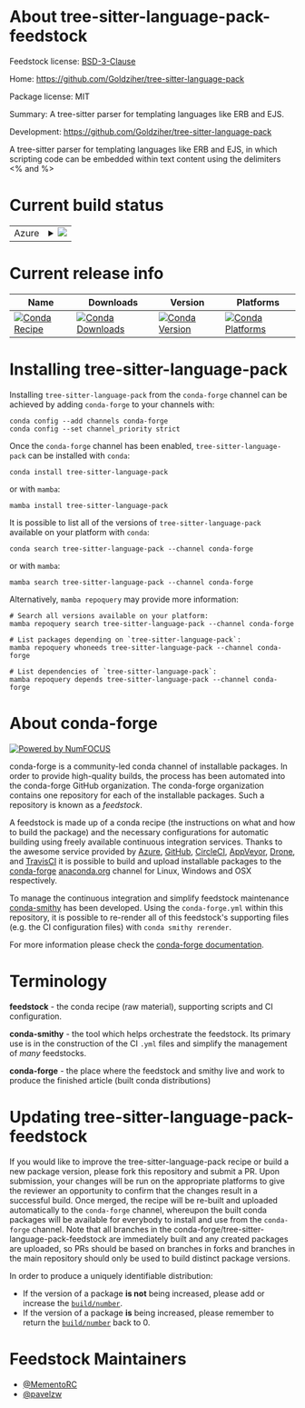 About tree-sitter-language-pack-feedstock
=========================================

Feedstock license: [BSD-3-Clause](https://github.com/conda-forge/tree-sitter-language-pack-feedstock/blob/main/LICENSE.txt)

Home: https://github.com/Goldziher/tree-sitter-language-pack

Package license: MIT

Summary: A tree-sitter parser for templating languages like ERB and EJS.

Development: https://github.com/Goldziher/tree-sitter-language-pack

A tree-sitter parser for templating languages like ERB and EJS,
in which scripting code can be embedded within text content using
the delimiters <% and %>

Current build status
====================


<table>
    
  <tr>
    <td>Azure</td>
    <td>
      <details>
        <summary>
          <a href="https://dev.azure.com/conda-forge/feedstock-builds/_build/latest?definitionId=25510&branchName=main">
            <img src="https://dev.azure.com/conda-forge/feedstock-builds/_apis/build/status/tree-sitter-language-pack-feedstock?branchName=main">
          </a>
        </summary>
        <table>
          <thead><tr><th>Variant</th><th>Status</th></tr></thead>
          <tbody><tr>
              <td>linux_64_python3.10.____cpython</td>
              <td>
                <a href="https://dev.azure.com/conda-forge/feedstock-builds/_build/latest?definitionId=25510&branchName=main">
                  <img src="https://dev.azure.com/conda-forge/feedstock-builds/_apis/build/status/tree-sitter-language-pack-feedstock?branchName=main&jobName=linux&configuration=linux%20linux_64_python3.10.____cpython" alt="variant">
                </a>
              </td>
            </tr><tr>
              <td>linux_64_python3.11.____cpython</td>
              <td>
                <a href="https://dev.azure.com/conda-forge/feedstock-builds/_build/latest?definitionId=25510&branchName=main">
                  <img src="https://dev.azure.com/conda-forge/feedstock-builds/_apis/build/status/tree-sitter-language-pack-feedstock?branchName=main&jobName=linux&configuration=linux%20linux_64_python3.11.____cpython" alt="variant">
                </a>
              </td>
            </tr><tr>
              <td>linux_64_python3.12.____cpython</td>
              <td>
                <a href="https://dev.azure.com/conda-forge/feedstock-builds/_build/latest?definitionId=25510&branchName=main">
                  <img src="https://dev.azure.com/conda-forge/feedstock-builds/_apis/build/status/tree-sitter-language-pack-feedstock?branchName=main&jobName=linux&configuration=linux%20linux_64_python3.12.____cpython" alt="variant">
                </a>
              </td>
            </tr><tr>
              <td>linux_64_python3.13.____cp313</td>
              <td>
                <a href="https://dev.azure.com/conda-forge/feedstock-builds/_build/latest?definitionId=25510&branchName=main">
                  <img src="https://dev.azure.com/conda-forge/feedstock-builds/_apis/build/status/tree-sitter-language-pack-feedstock?branchName=main&jobName=linux&configuration=linux%20linux_64_python3.13.____cp313" alt="variant">
                </a>
              </td>
            </tr><tr>
              <td>linux_64_python3.9.____cpython</td>
              <td>
                <a href="https://dev.azure.com/conda-forge/feedstock-builds/_build/latest?definitionId=25510&branchName=main">
                  <img src="https://dev.azure.com/conda-forge/feedstock-builds/_apis/build/status/tree-sitter-language-pack-feedstock?branchName=main&jobName=linux&configuration=linux%20linux_64_python3.9.____cpython" alt="variant">
                </a>
              </td>
            </tr><tr>
              <td>linux_aarch64_python3.10.____cpython</td>
              <td>
                <a href="https://dev.azure.com/conda-forge/feedstock-builds/_build/latest?definitionId=25510&branchName=main">
                  <img src="https://dev.azure.com/conda-forge/feedstock-builds/_apis/build/status/tree-sitter-language-pack-feedstock?branchName=main&jobName=linux&configuration=linux%20linux_aarch64_python3.10.____cpython" alt="variant">
                </a>
              </td>
            </tr><tr>
              <td>linux_aarch64_python3.11.____cpython</td>
              <td>
                <a href="https://dev.azure.com/conda-forge/feedstock-builds/_build/latest?definitionId=25510&branchName=main">
                  <img src="https://dev.azure.com/conda-forge/feedstock-builds/_apis/build/status/tree-sitter-language-pack-feedstock?branchName=main&jobName=linux&configuration=linux%20linux_aarch64_python3.11.____cpython" alt="variant">
                </a>
              </td>
            </tr><tr>
              <td>linux_aarch64_python3.12.____cpython</td>
              <td>
                <a href="https://dev.azure.com/conda-forge/feedstock-builds/_build/latest?definitionId=25510&branchName=main">
                  <img src="https://dev.azure.com/conda-forge/feedstock-builds/_apis/build/status/tree-sitter-language-pack-feedstock?branchName=main&jobName=linux&configuration=linux%20linux_aarch64_python3.12.____cpython" alt="variant">
                </a>
              </td>
            </tr><tr>
              <td>linux_aarch64_python3.13.____cp313</td>
              <td>
                <a href="https://dev.azure.com/conda-forge/feedstock-builds/_build/latest?definitionId=25510&branchName=main">
                  <img src="https://dev.azure.com/conda-forge/feedstock-builds/_apis/build/status/tree-sitter-language-pack-feedstock?branchName=main&jobName=linux&configuration=linux%20linux_aarch64_python3.13.____cp313" alt="variant">
                </a>
              </td>
            </tr><tr>
              <td>linux_aarch64_python3.9.____cpython</td>
              <td>
                <a href="https://dev.azure.com/conda-forge/feedstock-builds/_build/latest?definitionId=25510&branchName=main">
                  <img src="https://dev.azure.com/conda-forge/feedstock-builds/_apis/build/status/tree-sitter-language-pack-feedstock?branchName=main&jobName=linux&configuration=linux%20linux_aarch64_python3.9.____cpython" alt="variant">
                </a>
              </td>
            </tr><tr>
              <td>osx_64_python3.10.____cpython</td>
              <td>
                <a href="https://dev.azure.com/conda-forge/feedstock-builds/_build/latest?definitionId=25510&branchName=main">
                  <img src="https://dev.azure.com/conda-forge/feedstock-builds/_apis/build/status/tree-sitter-language-pack-feedstock?branchName=main&jobName=osx&configuration=osx%20osx_64_python3.10.____cpython" alt="variant">
                </a>
              </td>
            </tr><tr>
              <td>osx_64_python3.11.____cpython</td>
              <td>
                <a href="https://dev.azure.com/conda-forge/feedstock-builds/_build/latest?definitionId=25510&branchName=main">
                  <img src="https://dev.azure.com/conda-forge/feedstock-builds/_apis/build/status/tree-sitter-language-pack-feedstock?branchName=main&jobName=osx&configuration=osx%20osx_64_python3.11.____cpython" alt="variant">
                </a>
              </td>
            </tr><tr>
              <td>osx_64_python3.12.____cpython</td>
              <td>
                <a href="https://dev.azure.com/conda-forge/feedstock-builds/_build/latest?definitionId=25510&branchName=main">
                  <img src="https://dev.azure.com/conda-forge/feedstock-builds/_apis/build/status/tree-sitter-language-pack-feedstock?branchName=main&jobName=osx&configuration=osx%20osx_64_python3.12.____cpython" alt="variant">
                </a>
              </td>
            </tr><tr>
              <td>osx_64_python3.13.____cp313</td>
              <td>
                <a href="https://dev.azure.com/conda-forge/feedstock-builds/_build/latest?definitionId=25510&branchName=main">
                  <img src="https://dev.azure.com/conda-forge/feedstock-builds/_apis/build/status/tree-sitter-language-pack-feedstock?branchName=main&jobName=osx&configuration=osx%20osx_64_python3.13.____cp313" alt="variant">
                </a>
              </td>
            </tr><tr>
              <td>osx_64_python3.9.____cpython</td>
              <td>
                <a href="https://dev.azure.com/conda-forge/feedstock-builds/_build/latest?definitionId=25510&branchName=main">
                  <img src="https://dev.azure.com/conda-forge/feedstock-builds/_apis/build/status/tree-sitter-language-pack-feedstock?branchName=main&jobName=osx&configuration=osx%20osx_64_python3.9.____cpython" alt="variant">
                </a>
              </td>
            </tr><tr>
              <td>osx_arm64_python3.10.____cpython</td>
              <td>
                <a href="https://dev.azure.com/conda-forge/feedstock-builds/_build/latest?definitionId=25510&branchName=main">
                  <img src="https://dev.azure.com/conda-forge/feedstock-builds/_apis/build/status/tree-sitter-language-pack-feedstock?branchName=main&jobName=osx&configuration=osx%20osx_arm64_python3.10.____cpython" alt="variant">
                </a>
              </td>
            </tr><tr>
              <td>osx_arm64_python3.11.____cpython</td>
              <td>
                <a href="https://dev.azure.com/conda-forge/feedstock-builds/_build/latest?definitionId=25510&branchName=main">
                  <img src="https://dev.azure.com/conda-forge/feedstock-builds/_apis/build/status/tree-sitter-language-pack-feedstock?branchName=main&jobName=osx&configuration=osx%20osx_arm64_python3.11.____cpython" alt="variant">
                </a>
              </td>
            </tr><tr>
              <td>osx_arm64_python3.12.____cpython</td>
              <td>
                <a href="https://dev.azure.com/conda-forge/feedstock-builds/_build/latest?definitionId=25510&branchName=main">
                  <img src="https://dev.azure.com/conda-forge/feedstock-builds/_apis/build/status/tree-sitter-language-pack-feedstock?branchName=main&jobName=osx&configuration=osx%20osx_arm64_python3.12.____cpython" alt="variant">
                </a>
              </td>
            </tr><tr>
              <td>osx_arm64_python3.13.____cp313</td>
              <td>
                <a href="https://dev.azure.com/conda-forge/feedstock-builds/_build/latest?definitionId=25510&branchName=main">
                  <img src="https://dev.azure.com/conda-forge/feedstock-builds/_apis/build/status/tree-sitter-language-pack-feedstock?branchName=main&jobName=osx&configuration=osx%20osx_arm64_python3.13.____cp313" alt="variant">
                </a>
              </td>
            </tr><tr>
              <td>osx_arm64_python3.9.____cpython</td>
              <td>
                <a href="https://dev.azure.com/conda-forge/feedstock-builds/_build/latest?definitionId=25510&branchName=main">
                  <img src="https://dev.azure.com/conda-forge/feedstock-builds/_apis/build/status/tree-sitter-language-pack-feedstock?branchName=main&jobName=osx&configuration=osx%20osx_arm64_python3.9.____cpython" alt="variant">
                </a>
              </td>
            </tr><tr>
              <td>win_64_python3.10.____cpython</td>
              <td>
                <a href="https://dev.azure.com/conda-forge/feedstock-builds/_build/latest?definitionId=25510&branchName=main">
                  <img src="https://dev.azure.com/conda-forge/feedstock-builds/_apis/build/status/tree-sitter-language-pack-feedstock?branchName=main&jobName=win&configuration=win%20win_64_python3.10.____cpython" alt="variant">
                </a>
              </td>
            </tr><tr>
              <td>win_64_python3.11.____cpython</td>
              <td>
                <a href="https://dev.azure.com/conda-forge/feedstock-builds/_build/latest?definitionId=25510&branchName=main">
                  <img src="https://dev.azure.com/conda-forge/feedstock-builds/_apis/build/status/tree-sitter-language-pack-feedstock?branchName=main&jobName=win&configuration=win%20win_64_python3.11.____cpython" alt="variant">
                </a>
              </td>
            </tr><tr>
              <td>win_64_python3.12.____cpython</td>
              <td>
                <a href="https://dev.azure.com/conda-forge/feedstock-builds/_build/latest?definitionId=25510&branchName=main">
                  <img src="https://dev.azure.com/conda-forge/feedstock-builds/_apis/build/status/tree-sitter-language-pack-feedstock?branchName=main&jobName=win&configuration=win%20win_64_python3.12.____cpython" alt="variant">
                </a>
              </td>
            </tr><tr>
              <td>win_64_python3.13.____cp313</td>
              <td>
                <a href="https://dev.azure.com/conda-forge/feedstock-builds/_build/latest?definitionId=25510&branchName=main">
                  <img src="https://dev.azure.com/conda-forge/feedstock-builds/_apis/build/status/tree-sitter-language-pack-feedstock?branchName=main&jobName=win&configuration=win%20win_64_python3.13.____cp313" alt="variant">
                </a>
              </td>
            </tr><tr>
              <td>win_64_python3.9.____cpython</td>
              <td>
                <a href="https://dev.azure.com/conda-forge/feedstock-builds/_build/latest?definitionId=25510&branchName=main">
                  <img src="https://dev.azure.com/conda-forge/feedstock-builds/_apis/build/status/tree-sitter-language-pack-feedstock?branchName=main&jobName=win&configuration=win%20win_64_python3.9.____cpython" alt="variant">
                </a>
              </td>
            </tr>
          </tbody>
        </table>
      </details>
    </td>
  </tr>
</table>

Current release info
====================

| Name | Downloads | Version | Platforms |
| --- | --- | --- | --- |
| [![Conda Recipe](https://img.shields.io/badge/recipe-tree--sitter--language--pack-green.svg)](https://anaconda.org/conda-forge/tree-sitter-language-pack) | [![Conda Downloads](https://img.shields.io/conda/dn/conda-forge/tree-sitter-language-pack.svg)](https://anaconda.org/conda-forge/tree-sitter-language-pack) | [![Conda Version](https://img.shields.io/conda/vn/conda-forge/tree-sitter-language-pack.svg)](https://anaconda.org/conda-forge/tree-sitter-language-pack) | [![Conda Platforms](https://img.shields.io/conda/pn/conda-forge/tree-sitter-language-pack.svg)](https://anaconda.org/conda-forge/tree-sitter-language-pack) |

Installing tree-sitter-language-pack
====================================

Installing `tree-sitter-language-pack` from the `conda-forge` channel can be achieved by adding `conda-forge` to your channels with:

```
conda config --add channels conda-forge
conda config --set channel_priority strict
```

Once the `conda-forge` channel has been enabled, `tree-sitter-language-pack` can be installed with `conda`:

```
conda install tree-sitter-language-pack
```

or with `mamba`:

```
mamba install tree-sitter-language-pack
```

It is possible to list all of the versions of `tree-sitter-language-pack` available on your platform with `conda`:

```
conda search tree-sitter-language-pack --channel conda-forge
```

or with `mamba`:

```
mamba search tree-sitter-language-pack --channel conda-forge
```

Alternatively, `mamba repoquery` may provide more information:

```
# Search all versions available on your platform:
mamba repoquery search tree-sitter-language-pack --channel conda-forge

# List packages depending on `tree-sitter-language-pack`:
mamba repoquery whoneeds tree-sitter-language-pack --channel conda-forge

# List dependencies of `tree-sitter-language-pack`:
mamba repoquery depends tree-sitter-language-pack --channel conda-forge
```


About conda-forge
=================

[![Powered by
NumFOCUS](https://img.shields.io/badge/powered%20by-NumFOCUS-orange.svg?style=flat&colorA=E1523D&colorB=007D8A)](https://numfocus.org)

conda-forge is a community-led conda channel of installable packages.
In order to provide high-quality builds, the process has been automated into the
conda-forge GitHub organization. The conda-forge organization contains one repository
for each of the installable packages. Such a repository is known as a *feedstock*.

A feedstock is made up of a conda recipe (the instructions on what and how to build
the package) and the necessary configurations for automatic building using freely
available continuous integration services. Thanks to the awesome service provided by
[Azure](https://azure.microsoft.com/en-us/services/devops/), [GitHub](https://github.com/),
[CircleCI](https://circleci.com/), [AppVeyor](https://www.appveyor.com/),
[Drone](https://cloud.drone.io/welcome), and [TravisCI](https://travis-ci.com/)
it is possible to build and upload installable packages to the
[conda-forge](https://anaconda.org/conda-forge) [anaconda.org](https://anaconda.org/)
channel for Linux, Windows and OSX respectively.

To manage the continuous integration and simplify feedstock maintenance
[conda-smithy](https://github.com/conda-forge/conda-smithy) has been developed.
Using the ``conda-forge.yml`` within this repository, it is possible to re-render all of
this feedstock's supporting files (e.g. the CI configuration files) with ``conda smithy rerender``.

For more information please check the [conda-forge documentation](https://conda-forge.org/docs/).

Terminology
===========

**feedstock** - the conda recipe (raw material), supporting scripts and CI configuration.

**conda-smithy** - the tool which helps orchestrate the feedstock.
                   Its primary use is in the construction of the CI ``.yml`` files
                   and simplify the management of *many* feedstocks.

**conda-forge** - the place where the feedstock and smithy live and work to
                  produce the finished article (built conda distributions)


Updating tree-sitter-language-pack-feedstock
============================================

If you would like to improve the tree-sitter-language-pack recipe or build a new
package version, please fork this repository and submit a PR. Upon submission,
your changes will be run on the appropriate platforms to give the reviewer an
opportunity to confirm that the changes result in a successful build. Once
merged, the recipe will be re-built and uploaded automatically to the
`conda-forge` channel, whereupon the built conda packages will be available for
everybody to install and use from the `conda-forge` channel.
Note that all branches in the conda-forge/tree-sitter-language-pack-feedstock are
immediately built and any created packages are uploaded, so PRs should be based
on branches in forks and branches in the main repository should only be used to
build distinct package versions.

In order to produce a uniquely identifiable distribution:
 * If the version of a package **is not** being increased, please add or increase
   the [``build/number``](https://docs.conda.io/projects/conda-build/en/latest/resources/define-metadata.html#build-number-and-string).
 * If the version of a package **is** being increased, please remember to return
   the [``build/number``](https://docs.conda.io/projects/conda-build/en/latest/resources/define-metadata.html#build-number-and-string)
   back to 0.

Feedstock Maintainers
=====================

* [@MementoRC](https://github.com/MementoRC/)
* [@pavelzw](https://github.com/pavelzw/)

